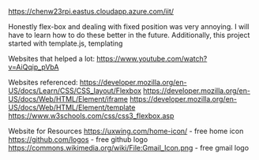 https://chenw23rpi.eastus.cloudapp.azure.com/iit/

Honestly flex-box and dealing with fixed position was very annoying. I will have to learn how to do these better in the future. Additionally, this project started with template.js, templating 

Websites that helped a lot:
https://www.youtube.com/watch?v=AiQqip_pVbA

Websites referenced:
https://developer.mozilla.org/en-US/docs/Learn/CSS/CSS_layout/Flexbox
https://developer.mozilla.org/en-US/docs/Web/HTML/Element/iframe
https://developer.mozilla.org/en-US/docs/Web/HTML/Element/template
https://www.w3schools.com/css/css3_flexbox.asp


Website for Resources 
https://uxwing.com/home-icon/ - free home icon
https://github.com/logos - free github logo
https://commons.wikimedia.org/wiki/File:Gmail_Icon.png - free gmail logo
